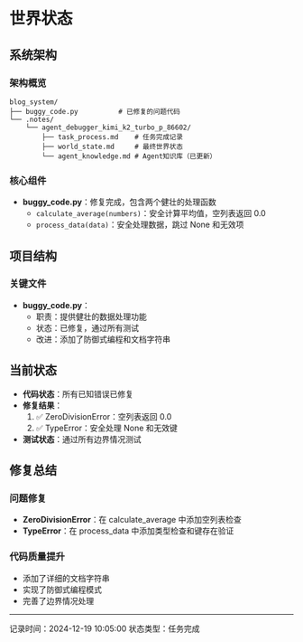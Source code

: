 # 世界状态

## 系统架构
### 架构概览
```
blog_system/
├── buggy_code.py          # 已修复的问题代码
└── .notes/
    └── agent_debugger_kimi_k2_turbo_p_86602/
        ├── task_process.md    # 任务完成记录
        ├── world_state.md     # 最终世界状态
        └── agent_knowledge.md # Agent知识库（已更新）
```

### 核心组件
- **buggy_code.py**：修复完成，包含两个健壮的处理函数
  - `calculate_average(numbers)`：安全计算平均值，空列表返回 0.0
  - `process_data(data)`：安全处理数据，跳过 None 和无效项

## 项目结构
### 关键文件
- **buggy_code.py**：
  - 职责：提供健壮的数据处理功能
  - 状态：已修复，通过所有测试
  - 改进：添加了防御式编程和文档字符串

## 当前状态
- **代码状态**：所有已知错误已修复
- **修复结果**：
  1. ✅ ZeroDivisionError：空列表返回 0.0
  2. ✅ TypeError：安全处理 None 和无效键
- **测试状态**：通过所有边界情况测试

## 修复总结
### 问题修复
- **ZeroDivisionError**：在 calculate_average 中添加空列表检查
- **TypeError**：在 process_data 中添加类型检查和键存在验证

### 代码质量提升
- 添加了详细的文档字符串
- 实现了防御式编程模式
- 完善了边界情况处理

---
记录时间：2024-12-19 10:05:00
状态类型：任务完成